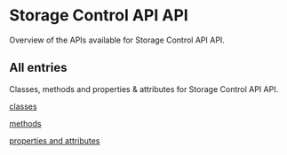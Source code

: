 [
This is a templated file. Adding content to this file may result in it being
reverted. Instead, if you want to place additional content, create an
"overview_content.md" file in `docs/` directory. The Sphinx tool will
pick up on the content and merge the content.
]: #

# Storage Control API API

Overview of the APIs available for Storage Control API API.

## All entries

Classes, methods and properties & attributes for
Storage Control API API.

[classes](https://cloud.google.com/python/docs/reference/google-cloud-storage-control/latest/summary_class.html)

[methods](https://cloud.google.com/python/docs/reference/google-cloud-storage-control/latest/summary_method.html)

[properties and
attributes](https://cloud.google.com/python/docs/reference/google-cloud-storage-control/latest/summary_property.html)
